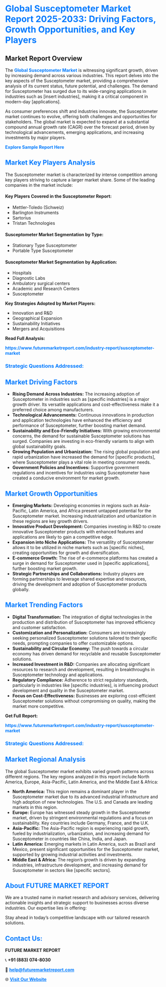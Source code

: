 <h1 style="color: #007BFF;">Global Susceptometer Market Report 2025-2033: Driving Factors, Growth Opportunities, and Key Players</h1>

<section id="overview">
<h2>Market Report Overview</h2>
<p>The <a href="https://www.futuremarketreport.com/industry-report/susceptometer-market" style="color: #007BFF; text-decoration: none;"><strong>Global Susceptometer Market</strong></a> is witnessing significant growth, driven by increasing demand across various industries. This report delves into the key aspects of the Susceptometer market, providing a comprehensive analysis of its current status, future potential, and challenges. The demand for Susceptometer has surged due to its wide-ranging applications in industries such as [insert industries], making it a critical component in modern-day [applications].</p>
<p>As consumer preferences shift and industries innovate, the Susceptometer market continues to evolve, offering both challenges and opportunities for stakeholders. The global market is expected to expand at a substantial compound annual growth rate (CAGR) over the forecast period, driven by technological advancements, emerging applications, and increasing investments by major players.</p>
</section>

<section id="overview">
<p><a href="https://www.futuremarketreport.com/request-sample/reportId=122306" style="color: #007BFF; text-decoration: none;"><strong>Explore Sample Report Here</strong></a></p>
</section>

<section id="key-players">
<h2 style="color: #007BFF;">Market Key Players Analysis</h2>
<p>The Susceptometer market is characterized by intense competition among key players striving to capture a larger market share. Some of the leading companies in the market include:</p>
<h4>Key Players Covered in the Susceptometer Report:</h4>
<ul><li>Mettler-Toledo (Schweiz)</li><li>Barlington Instruments</li><li>Sartorius</li><li>Tristan Technologies</li></ul>
<h4>Susceptometer Market Segmentation by Type:</h4>
<ul><li>Stationary Type Susceptometer</li><li>Portable Type Susceptometer</li></ul>

<h4>Susceptometer Market Segmentation by Application:</h4>
<ul><li>Hospitals</li><li>Diagnostic Labs</li><li>Ambulatory surgical centers</li><li>Academic and Research Centers</li><li>Susceptometer</li></ul>
<p><strong>Key Strategies Adopted by Market Players:</strong></p>
<ul>
<li>Innovation and R&D</li>
<li>Geographical Expansion</li>
<li>Sustainability Initiatives</li>
<li>Mergers and Acquisitions</li>
</ul>
</section>

<section>
<p><strong>Read Full Analysis: </strong></p><a href="https://www.futuremarketreport.com/industry-report/susceptometer-market" style="color: #007BFF; text-decoration: none;"><strong>https://www.futuremarketreport.com/industry-report/susceptometer-market</strong></a>
<h3 style="color: #007BFF;">Strategic Questions Addressed:</h3>
</section>

<section id="driving-factors">
<h2 style="color: #007BFF;">Market Driving Factors</h2>
<ul>
<li><strong>Rising Demand Across Industries:</strong> The increasing adoption of Susceptometer in industries such as [specific industries] is a major growth driver. Its versatile applications and cost-effectiveness make it a preferred choice among manufacturers.</li>
<li><strong>Technological Advancements:</strong> Continuous innovations in production and application technologies have enhanced the efficiency and performance of Susceptometer, further boosting market demand.</li>
<li><strong>Sustainability and Eco-Friendly Initiatives:</strong> With growing environmental concerns, the demand for sustainable Susceptometer solutions has surged. Companies are investing in eco-friendly variants to align with global sustainability goals.</li>
<li><strong>Growing Population and Urbanization:</strong> The rising global population and rapid urbanization have increased the demand for [specific products], where Susceptometer plays a vital role in meeting consumer needs.</li>
<li><strong>Government Policies and Incentives:</strong> Supportive government regulations and incentives for industries using Susceptometer have created a conducive environment for market growth.</li>
</ul>
</section>

<section id="growth-opportunities">
<h2 style="color: #007BFF;">Market Growth Opportunities</h2>
<ul>
<li><strong>Emerging Markets:</strong> Developing economies in regions such as Asia-Pacific, Latin America, and Africa present untapped potential for the Susceptometer market. Increasing industrialization and urbanization in these regions are key growth drivers.</li>
<li><strong>Innovative Product Development:</strong> Companies investing in R&D to create innovative Susceptometer products with enhanced features and applications are likely to gain a competitive edge.</li>
<li><strong>Expansion into Niche Applications:</strong> The versatility of Susceptometer allows it to be utilized in niche markets such as [specific niches], creating opportunities for growth and diversification.</li>
<li><strong>E-commerce Growth:</strong> The rise of e-commerce platforms has created a surge in demand for Susceptometer used in [specific applications], further boosting market growth.</li>
<li><strong>Strategic Partnerships and Collaborations:</strong> Industry players are forming partnerships to leverage shared expertise and resources, driving the development and adoption of Susceptometer products globally.</li>
</ul>
</section>

<section id="trending-factors">
<h2 style="color: #007BFF;">Market Trending Factors</h2>
<ul>
<li><strong>Digital Transformation:</strong> The integration of digital technologies in the production and distribution of Susceptometer has improved efficiency and customer satisfaction.</li>
<li><strong>Customization and Personalization:</strong> Consumers are increasingly seeking personalized Susceptometer solutions tailored to their specific needs, prompting companies to offer customizable options.</li>
<li><strong>Sustainability and Circular Economy:</strong> The push towards a circular economy has driven demand for recyclable and reusable Susceptometer solutions.</li>
<li><strong>Increased Investment in R&D:</strong> Companies are allocating significant resources to research and development, resulting in breakthroughs in Susceptometer technology and applications.</li>
<li><strong>Regulatory Compliance:</strong> Adherence to strict regulatory standards, particularly in industries like [specific industries], is influencing product development and quality in the Susceptometer market.</li>
<li><strong>Focus on Cost-Effectiveness:</strong> Businesses are exploring cost-efficient Susceptometer solutions without compromising on quality, making the market more competitive.</li>
</ul>
</section>

<section>
<p><strong>Get Full Report: </strong></p><a href="https://www.futuremarketreport.com/industry-report/susceptometer-market" style="color: #007BFF; text-decoration: none;"><strong>https://www.futuremarketreport.com/industry-report/susceptometer-market</strong></a>
<h3 style="color: #007BFF;">Strategic Questions Addressed:</h3>
</section>


<section id="regional-analysis">
<h2 style="color: #007BFF;">Market Regional Analysis</h2>
<p>The global Susceptometer market exhibits varied growth patterns across different regions. The key regions analyzed in this report include North America, Europe, Asia-Pacific, Latin America, and the Middle East & Africa:</p>
<ul>
<li><strong>North America:</strong> This region remains a dominant player in the Susceptometer market due to its advanced industrial infrastructure and high adoption of new technologies. The U.S. and Canada are leading markets in this region.</li>
<li><strong>Europe:</strong> Europe has witnessed steady growth in the Susceptometer market, driven by stringent environmental regulations and a focus on sustainability. Key countries include Germany, France, and the U.K.</li>
<li><strong>Asia-Pacific:</strong> The Asia-Pacific region is experiencing rapid growth, fueled by industrialization, urbanization, and increasing demand for Susceptometer in countries like China, India, and Japan.</li>
<li><strong>Latin America:</strong> Emerging markets in Latin America, such as Brazil and Mexico, present significant opportunities for the Susceptometer market, supported by growing industrial activities and investments.</li>
<li><strong>Middle East & Africa:</strong> The region’s growth is driven by expanding industries, infrastructure development, and increasing demand for Susceptometer in sectors like [specific sectors].</li>
</ul>
</section>

<footer>
<h2 style="color: #007BFF;">About FUTURE MARKET REPORT</h2>
<p>We are a trusted name in market research and advisory services, delivering actionable insights and strategic support to businesses across diverse industries. Our expertise lies in offering:</p>

<p>Stay ahead in today’s competitive landscape with our tailored research solutions.</p>

<h2 style="color: #007BFF;">Contact Us:</h2>
<p><strong>FUTURE MARKET REPORT</strong></p>
<p>📞 <strong>+91 (883) 074-8030</strong></p>
<p>📧 <strong><a href="mailto:help@futuremarketreport.com" style="color: #007BFF;">help@futuremarketreport.com</a></strong></p>
<p>🌐 <strong><a href="https://www.futuremarketreport.com/" style="color: #007BFF;">Visit Our Website</a></strong></p>
</footer>